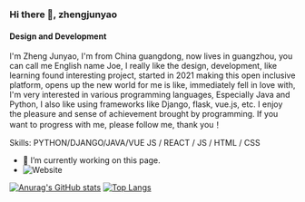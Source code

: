 ### Hi there 👋, zhengjunyao
#### Design and Development
I'm Zheng Junyao, I'm from China guangdong, now lives in guangzhou, you can call me English name Joe, I really like the design, development, like learning found interesting project, started in 2021 making this open inclusive platform, opens up the new world for me is like, immediately fell in love with, I'm very interested in various programming languages, Especially Java and Python, I also like using frameworks like Django, flask, vue.js, etc. I enjoy the pleasure and sense of achievement brought by programming. If you want to progress with me, please follow me, thank you！

Skills: PYTHON/DJANGO/JAVA/VUE JS / REACT / JS / HTML / CSS

- 🔭 I’m currently working on this page. 
- ![Website](https://img.shields.io/website?up_message=%E4%B8%AA%E4%BA%BA%E7%BD%91%E7%AB%99&url=https%3A%2F%2Fwww.zhengjunyao.top)

[![Anurag's GitHub stats](https://github-readme-stats.vercel.app/api?username=noutinmountain)](https://github.com/anuraghazra/github-readme-stats)
[![Top Langs](https://github-readme-stats.vercel.app/api/top-langs/?username=noutinmountain&layout=compact)](https://github.com/anuraghazra/github-readme-stats)

